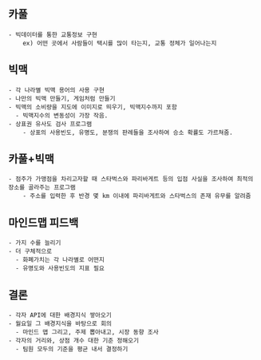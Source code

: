 ## 카풀
    - 빅데이터를 통한 교통정보 구현
        ex) 어떤 곳에서 사람들이 택시를 많이 타는지, 교통 정체가 일어나는지

## 빅맥
    - 각 나라별 빅맥 용어의 사용 구현
    - 나만의 빅맥 만들기, 게임처럼 만들기
    - 빅맥의 소비량을 지도에 이미지로 띄우기, 빅맥지수까지 포함
      - 빅맥지수의 변동성이 가장 작음.
    - 상표권 유사도 검사 프로그램
        - 상표의 사용빈도, 유명도, 분쟁의 판례들을 조사하여 승소 확률도 가르쳐줌.

## 카풀+빅맥
    - 점주가 가맹점을 차리고자할 때 스타벅스와 파리바게트 등의 입점 사실을 조사하여 최적의 장소를 골라주는 프로그램
        - 주소를 입력한 후 반경 몇 km 이내에 파리바게트와 스타벅스의 존재 유무를 알려줌

## 마인드맵 피드백
    - 가지 수를 늘리기
    - 더 구체적으로
      - 화폐가치는 각 나라별로 어떤지
      - 유명도와 사용빈도의 지표 필요

## 결론
    - 각자 API에 대한 배경지식 쌓아오기
    - 월요일 그 배경지식을 바탕으로 회의
      - 마인드 맵 그리고, 주제 뽑아내고, 시장 동향 조사
    - 각자의 거리와, 상점 개수 대한 기준 정해오기
      - 팀원 모두의 기준을 평균 내서 결정하기